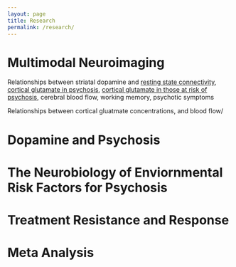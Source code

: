 ```yaml
---
layout: page
title: Research
permalink: /research/
---
```


<h1> Multimodal Neuroimaging </h1>

Relationships between striatal dopamine and <a href="/publications/pdfs/mesolimbic_salience.pdf" target="_blank">resting state connectivity</a>, <a href="/publications/pdfs/lancet_2018.pdf" target="_blank">cortical glutamate in psychosis</a>, <a href="/publications/pdfs/lancet_2018.pdf" target="_blank">cortical glutamate in those at risk of psychosis</a>, cerebral blood flow, working memory, psychotic symptoms

Relationships between cortical gluatmate concentrations, and blood flow/

<h1> Dopamine and Psychosis </h1>

<h1> The Neurobiology of Enviornmental Risk Factors for Psychosis </h1>

<h1> Treatment Resistance and Response </h1>

<h1> Meta Analysis </h1>

